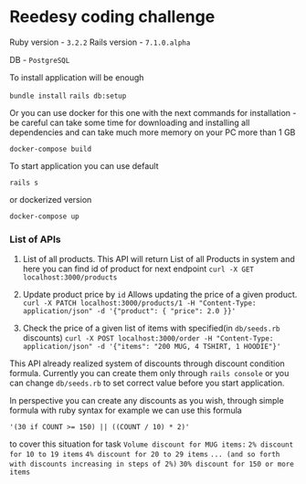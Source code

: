 # Reedesy coding challenge

Ruby version - `3.2.2`
Rails version - `7.1.0.alpha`

DB - `PostgreSQL`

To install application will be enough

``bundle install``
``rails db:setup``

Or you can use docker for this one with the next commands for installation - be careful can take some time for
downloading and installing all dependencies and can take much more memory on your PC more than 1 GB

`docker-compose build`

To start application you can use default

`rails s`

or dockerized version

`docker-compose up`

### List of APIs
1. List of all products.
    This API will return List of all Products in system and here you can find id of product for next endpoint
    `curl -X GET localhost:3000/products`

2. Update product price by `id`
    Allows updating the price of a given product.
    `curl -X PATCH localhost:3000/products/1 -H "Content-Type: application/json" -d '{"product": { "price": 2.0 }}'`

3. Check the price of a given list of items with specified(in `db/seeds.rb` discounts)
    `curl -X POST localhost:3000/order -H "Content-Type: application/json" -d '{"items": "200 MUG, 4 TSHIRT, 1 HOODIE"}'`

This API already realized system of discounts through discount condition formula. Currently you can create them only through `rails console` or you can change `db/seeds.rb` to set correct value before you start application.

In perspective you can create any discounts as you wish, through simple formula with ruby syntax for example
we can use this formula

`'(30 if COUNT >= 150) || ((COUNT / 10) * 2)'`

to cover this situation for task
`Volume discount for MUG items:`
    `2% discount for 10 to 19 items`
    `4% discount for 20 to 29 items`
    `... (and so forth with discounts increasing in steps of 2%)`
    `30% discount for 150 or more items`
